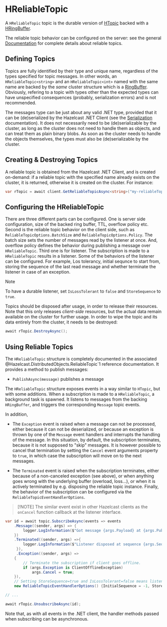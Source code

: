 # HReliableTopic

A `HReliableTopic` topic is the durable version of [HTopic](/htopic.md) backed with a [HRingBuffer](/hringbuffer.md).

The reliable topic behavior can be configured on the server: see the general [Documentation](https://docs.hazelcast.com/imdg/latest/data-structures/reliable-topic) for complete details about reliable topics.

## Defining Topics

Topics are fully identified by their type and unique name, regardless of the types specified for topic messages. In other words, an `HReliableTopic<string>` and an `HReliableTopic<int>` named with the same name are backed by the *same* cluster structure which is a [RingBuffer](/hringbuffer.md). Obviously, refering to a topic with types other than the expected types can have unspecified consequences (probably, serialization errors) and is not recommended.

The messages type can be just about any valid .NET type, provided that it can be (de)serialized by the Hazelcast .NET Client (see the [Serialization](../serialization.md) documentation). It does not necessarily need to be (de)serializable by the cluster, as long as the cluster does not need to handle them as objects, and can treat them as plain binary blobs. As soon as the cluster needs to handle the objects themselves, the types must also be (de)serializable by the cluster.

## Creating & Destroying Topics

A reliable topic is obtained from the Hazelcast .NET Client, and is created on-demand: if a reliable topic with the specified name already exists on the cluster, it is returned, otherwise it is created on the cluster. For instance:

```csharp
var rTopic = await client.GetReliableTopicAsync<string>("my-reliableTopic");
```

## Configuring the HReliableTopic

There are three different parts can be configured. One is server side configuration, size of the backed ring buffer, TTL, overflow policy etc. Second is the reliable topic behavior on the client side, such as `ReliableTopicOptions.BatchSize` and `ReliableTopicOptions.Policy`. The batch size sets the number of messages read by the listener at once. And, overflow policy defines the behavior during publishing a message over `HReliableTopic`. Third one is for listener. The subscription is made to a `HReliableTopic` results in a listener. Some of the behaviors of the listener can be configured. For example, Los tolerancy, initial sequnce to start from, storing the sequence of the last read message and whether terminate the listener in case of an exception.

> [!NOTE]
> To have a durable listener, set `IsLossTolerant` to `false` and `StoreSequence` to `true`.

Topics should be disposed after usage, in order to release their resources. Note that this only releases *client-side* resources, but the actual data remain available on the cluster for further usage. In order to wipe the topic and its data entirely from the cluster, it needs to be destroyed:

```csharp
await rTopic.DestroyAsync();
```

## Using Reliable Topics

The `HReliableTopic` structure is completely documented in the associated @Hazelcast.DistributedObjects.ReliableTopic`1 reference documentation. It provides a method to publish messages:

* `PublishAsync(message)` publishes a message

The `HReliableTopic` structure exposes events in a way similar to `HTopic`, but with some additions. When a subscription is made to a `HReliableTopic`, a background task is spawned. It listens to messages from the backing `HRingBuffer`, and triggers the corresponding `Message` topic events.

In addition, 
* The `Exception` event is raised when a message can not be processed, either because it can not be deserialized, or because an exception is thrown by one of the `Message` event handlers and interrupts the handling of the message. In this situation, by default, the subscription terminates, because it is not supposed to "skip" messages. It is however possible to cancel that termination by setting the `Cancel` event arguments property to `true`, in which case the subscription will move on to the next messages. 

* The `Terminated` event is raised when the subscription terminates, either because of a non-canceled exception (see above), or when anything goes wrong with the underlying buffer (overload, loss...), or when it is actively terminated by e.g. disposing the reliable topic instance. Finally, the behavior of the subscription can be configured via the `ReliableTopicEventHandlerOptions`.

>[!NOTE] The similar event exist in other Hazelcast clients as the `onCancel` function callback at the listener interface.

```csharp
var id = await topic.SubscribeAsync(events => events
    .Message((sender, args) => {
        logger.LogInformation($"Got message {args.Payload} at {args.PublishTime}.");
    })
    .Terminated((sender, args) =>{
        logger.LogInformation($"Listener disposed at sequence {args.Sequence}.");
     }),
     .Exception((sender, args) =>
    {
        // Terminate the subscription if client goes offline.
        if (args.Exception is ClientOfflineException)
            args.Cancel = true;
    }),
    // Setting StoreSequence=true and IsLossTolerant=false means listener is durable.
    new ReliableTopicEventHandlerOptions() {InitialSequence = -1, StoreSequence = true, IsLossTolerant = false});

// ...

await rTopic.UnsubscribeAsync(id);
```

Note that, as with all events in the .NET client, the handler methods passed when subscribing can be asynchronous.